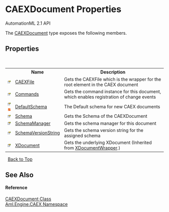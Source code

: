# CAEXDocument Properties
AutomationML 2.1 API 

The <a href="T_Aml_Engine_CAEX_CAEXDocument">CAEXDocument</a> type exposes the following members.


## Properties
&nbsp;<table><tr><th></th><th>Name</th><th>Description</th></tr><tr><td>![Public property](media/pubproperty.gif "Public property")</td><td><a href="P_Aml_Engine_CAEX_CAEXDocument_CAEXFile">CAEXFile</a></td><td>
Gets the CAEXFile which is the wrapper for the root element in the CAEX document</td></tr><tr><td>![Public property](media/pubproperty.gif "Public property")</td><td><a href="P_Aml_Engine_CAEX_CAEXDocument_Commands">Commands</a></td><td>
Gets the command instance for this document, which enables registration of change events</td></tr><tr><td>![Public property](media/pubproperty.gif "Public property")![Static member](media/static.gif "Static member")</td><td><a href="P_Aml_Engine_CAEX_CAEXDocument_DefaultSchema">DefaultSchema</a></td><td>
The Default schema for new CAEX documents</td></tr><tr><td>![Public property](media/pubproperty.gif "Public property")</td><td><a href="P_Aml_Engine_CAEX_CAEXDocument_Schema">Schema</a></td><td>
Gets the Schema of the CAEXDocument</td></tr><tr><td>![Public property](media/pubproperty.gif "Public property")</td><td><a href="P_Aml_Engine_CAEX_CAEXDocument_SchemaManager">SchemaManager</a></td><td>
Gets the schema manager for this document</td></tr><tr><td>![Public property](media/pubproperty.gif "Public property")</td><td><a href="P_Aml_Engine_CAEX_CAEXDocument_SchemaVersionString">SchemaVersionString</a></td><td>
Gets the schema version string for the assigned schema</td></tr><tr><td>![Public property](media/pubproperty.gif "Public property")</td><td><a href="P_Aml_Engine_XML_XDocumentWrapper_XDocument">XDocument</a></td><td>
Gets the underlying XDocument
 (Inherited from <a href="T_Aml_Engine_XML_XDocumentWrapper">XDocumentWrapper</a>.)</td></tr></table>&nbsp;
<a href="#caexdocument-properties">Back to Top</a>

## See Also


#### Reference
<a href="T_Aml_Engine_CAEX_CAEXDocument">CAEXDocument Class</a><br /><a href="N_Aml_Engine_CAEX">Aml.Engine.CAEX Namespace</a><br />